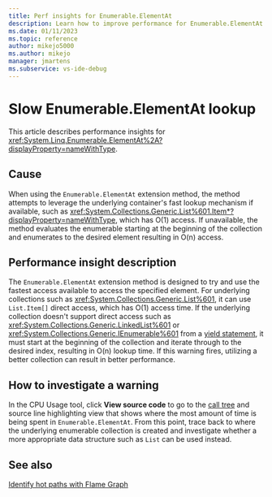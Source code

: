 ```yaml
---
title: Perf insights for Enumerable.ElementAt
description: Learn how to improve performance for Enumerable.ElementAt.
ms.date: 01/11/2023
ms.topic: reference
author: mikejo5000
ms.author: mikejo
manager: jmartens
ms.subservice: vs-ide-debug
---
```


# Slow Enumerable.ElementAt lookup

This article describes performance insights for <xref:System.Linq.Enumerable.ElementAt%2A?displayProperty=nameWithType>.

## Cause

When using the `Enumerable.ElementAt` extension method, the method attempts to leverage the underlying container's fast lookup mechanism if available, such as <xref:System.Collections.Generic.List%601.Item*?displayProperty=nameWithType>, which has O(1) access. If unavailable, the method evaluates the enumerable starting at the beginning of the collection and enumerates to the desired element resulting in O(n) access.

## Performance insight description

The `Enumerable.ElementAt` extension method is designed to try and use the fastest access available to access the specified element. For underlying collections such as <xref:System.Collections.Generic.List%601>, it can use `List.Item[]` direct access, which has O(1) access time. If the underlying collection doesn't support direct access such as <xref:System.Collections.Generic.LinkedList%601> or <xref:System.Collections.Generic.IEnumerable%601> from a [yield statement](/dotnet/csharp/language-reference/statements/yield), it must start at the beginning of the collection and iterate through to the desired index, resulting in O(n) lookup time. If this warning fires, utilizing a better collection can result in better performance.

## How to investigate a warning

In the CPU Usage tool, click **View source code** to go to the [call tree](../profiling/cpu-usage.md#BKMK_Call_tree_structure) and source line highlighting view that shows where the most amount of time is being spent in `Enumerable.ElementAt`. From this point, trace back to where the underlying enumerable collection is created and investigate whether a more appropriate data structure such as `List` can be used instead.

## See also

[Identify hot paths with Flame Graph](../profiling/flame-graph.md)

